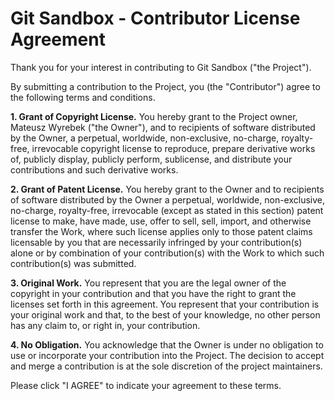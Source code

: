 # Git Sandbox - Contributor License Agreement

Thank you for your interest in contributing to Git Sandbox ("the Project").

By submitting a contribution to the Project, you (the "Contributor") agree to the following terms and conditions.

**1. Grant of Copyright License.** You hereby grant to the Project owner, Mateusz Wyrebek ("the Owner"), and to recipients of software distributed by the Owner, a perpetual, worldwide, non-exclusive, no-charge, royalty-free, irrevocable copyright license to reproduce, prepare derivative works of, publicly display, publicly perform, sublicense, and distribute your contributions and such derivative works.

**2. Grant of Patent License.** You hereby grant to the Owner and to recipients of software distributed by the Owner a perpetual, worldwide, non-exclusive, no-charge, royalty-free, irrevocable (except as stated in this section) patent license to make, have made, use, offer to sell, sell, import, and otherwise transfer the Work, where such license applies only to those patent claims licensable by you that are necessarily infringed by your contribution(s) alone or by combination of your contribution(s) with the Work to which such contribution(s) was submitted.

**3. Original Work.** You represent that you are the legal owner of the copyright in your contribution and that you have the right to grant the licenses set forth in this agreement. You represent that your contribution is your original work and that, to the best of your knowledge, no other person has any claim to, or right in, your contribution.

**4. No Obligation.** You acknowledge that the Owner is under no obligation to use or incorporate your contribution into the Project. The decision to accept and merge a contribution is at the sole discretion of the project maintainers.

Please click "I AGREE" to indicate your agreement to these terms.
